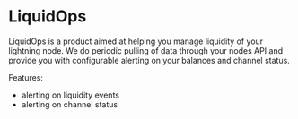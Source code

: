 # LiquidOps

LiquidOps is a product aimed at helping you manage liquidity of your lightning node. We do periodic pulling of data through your nodes API and provide you with configurable alerting on your balances and channel status.



Features:

* alerting on liquidity events
* alerting on channel status





